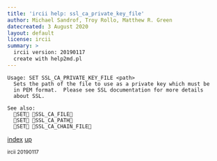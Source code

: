 ```yaml
---
title: 'ircii help: ssl_ca_private_key_file'
author: Michael Sandrof, Troy Rollo, Matthew R. Green
datecreated: 3 August 2020
layout: default
license: ircii
summary: >
  ircii version: 20190117
  create with help2md.pl
---
```

```
Usage: SET SSL_CA_PRIVATE_KEY_FILE <path>
  Sets the path of the file to use as a private key which must be
  in PEM format.  Please see SSL documentation for more details
  about SSL.

See also:
  SET SSL_CA_FILE
  SET SSL_CA_PATH
  SET SSL_CA_CHAIN_FILE
```

[index](index.html)
[up](..)

<small> ircii 20190117 </small>
